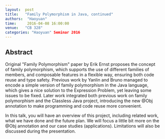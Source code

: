 ```yaml
--- 
layout:  post 
title:   "Family Polymorphism in Java, continued"
authors:  "Haoyuan"
time:     2016-04-08 16:00:00
venue:   "CB 328"
categories: "Haoyuan" Seminar 2016
--- 
```

## Abstract

Original "Family Polymorphism" paper by Erik Ernst proposes the concept of
family polymorphism, which supports the use of different families of
members,
and composable features in a flexible way, ensuring both code reuse and type
safety. Previous work by Yanlin and Bruno managed to encode a simple
version of
family polymorphism in the Java language, which gives a nice solution to the
Expression Problem, yet leaving some issues to be fixed. Later work
integrated
both previous work on family polymorphism and the Classless Java project,
introducing the new @Obj annotation to make programming and code reuse more
convenient.

In this talk, you will have an overview of this project, including related
work,
what we have done and the future plan. We will focus a little bit more on
the
@Obj annotation and our case studies (applications). Limitations will also
be
discussed during the presentation.

